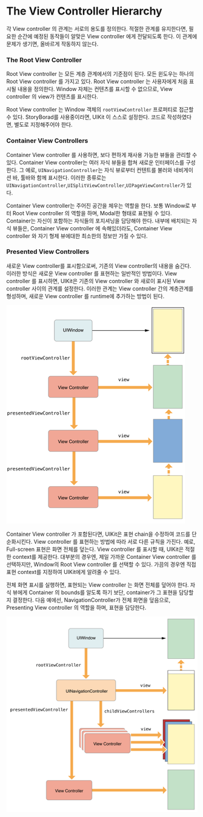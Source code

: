 # The View Controller Hierarchy

각 View controller 의 관계는 서로의 용도를 정의한다. 적절한 관계를 유지한다면, 필요한 순간에 예정된 동작들이 알맞은 View controller 에게 전달되도록 한다. 이 관계에 문제가 생기면, 올바르게 작동하지 않는다.



### The Root View Controller

Root View controller 는 모든 계층 관계에서의 기준점이 된다. 모든 윈도우는 하나의 Root View controller 를 가지고 있다. Root View controller 는 사용자에게 처음 표시될 내용을 정의한다. Window 자체는 컨텐츠를 표시할 수 없으므로, View controller 의 view가 컨텐츠를 표시한다.

Root View controller 는 Window 객체의  `rootViewController` 프로퍼티로 접근할 수 있다. StoryBorad를 사용중이라면, UIKit 이 스스로 설정한다.  코드로 작성하였다면, 별도로 지정해주어야 한다.

### Container View Controllers

Container View controller 를 사용하면, 보다 편하게 재사용 가능한 뷰들을 관리할 수 있다. Container View controller는 여러 자식 뷰들을 합쳐 새로운 인터페이스를 구성한다. 그 예로, `UINavigationController`는 자식 뷰로부터 컨텐트를 불러와 네비게이션 바, 툴바와 함께 표시한다. 이러한 종류로는 `UINavigationController`,`UISplitViewController`,`UIPageViewController`가 있다.

Container View controller는 주어진 공간을 체우는 역할을 한다. 보통 Window로 부터 Root View controller 의 역할을 하며, Modal한 형태로 표현될 수 있다. Container는 자신이 포함하는 자식들의 포지셔닝을 담당해야 한다. 내부에 배치되는 자식 뷰들은, Container View controller 에 속해있더라도, Container View controller 와 자기 형제 뷰에대한 최소한의 정보만 가질 수 있다.



### Presented View Controllers

새로운 View controller를 표시함으로써, 기존의 View controller의 내용을 숨긴다. 이러한 방식은 새로운 View controller 를 표현하는 일반적인 방법이다. View controller 를 표시하면, UIKit은 기존의 View controller 와 새로이 표시된 View controller 사이의 관계를 설정한다. 이러한 관계는 View controller  간의 계층관계를 형성하며, 새로운 View controller 를 runtime에 추가하는 방법이 된다.

![1-3](../resource/1-3.png)



Container View controller 가 포함된다면, UlKit은 표현 chain을 수정하여 코드를 단순화시킨다. View controller 를 표현하는 방법에 따라 서로 다른 규칙을 가진다. 예로, Full-screen 표현은 화면 전체를 덮는다. View controller 를 표시할 때, UIKit은 적절한 context를 제공한다. 대부분의 경우엔, 제일 가까운 Container View controller 를 선택하지만, Window의 Root View controller 를 선택할 수 있다. 가끔의 경우엔 직접 표현 context를 지정하여 UIKit에게 알려줄 수 있다.

전체 화면 표시를 실행하면, 표현되는 View controller 는 화면 전체를 덮어야 한다. 자식 뷰에게 Container 의 bounds를 알도록 하기 보단, container가 그 표현을 담당할지 결정한다.  다음 예에선, NavigationController가 전체 화면을 덮음으로, Presenting View controller 의 역할을 하며, 표현을 담당한다.

![1-4](../resource/1-4.png)



